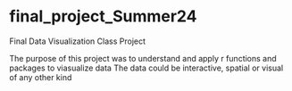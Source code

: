 # final_project_Summer24
Final Data Visualization Class Project


The purpose of this project was to understand and apply r functions and packages to viasualize data
The data could be interactive, spatial or visual of any other kind
